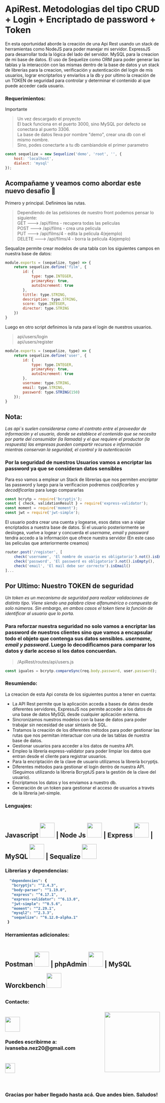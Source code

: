 # ApiRest. Metodologias del tipo CRUD + Login + Encriptado de password + Token
En esta oportunidad aborde la creación de una Api Rest usando un stack de herramientas como NodeJS para poder manejar mi servidor. ExpressJS para desarrollar toda la lógica del lado del servidor. MySQL 
para la creacion de mi base de datos. El uso de Sequelize como ORM para poder generar las tablas y la interacción con las mismas dentro de la base de datos y un stack de librerías para la creacion, verificación y autenticación del login de mis usuarios, lograr encriptarlos y enviarlos a la db y por ultimo la creación de un TOKEN de seguridad para controlar y determinar el contenido al que puede acceder cada usuario.  

### Requerimientos: 
Importante

> Un vez descargado el proyecto  
> El back funciona en el puerto 3000, sino MySQL por defecto se conectara al puerto 3306.  
> La base de datos lleva por nombre "demo", crear una db con el mismo nombre.  
> Sino, podes conectarte a tu db cambiandole el primer parametro
```JavaScript
const sequelize = new Sequelize('demo', 'root', '', {
    host: 'localhost',
    dialect: 'mysql'
});
```
## Acompañame y veamos como abordar este nuevo desafio :muscle:
 
Primero y principal. Definimos las rutas.

>Dependiendo de las petisiones de nuestro front podemos pensar lo siguiente:  
>GET   --->   /api/films   - recupera todas las peliculas  
POST   --->   /api/films   - crea una pelicula  
PUT    --->   /api/films/4 - edita la pelicula 4(ejemplo)  
DELETE --->   /api/films/4 - borra la pelicula 4(ejemplo)

Sequalize permite crear modelos de una tabla con los siguientes campos en nuestra base de datos:  
```JavaScript
module.exports = (sequelize, type) => {
    return sequelize.define('film', {
        id: {
            type: type.INTEGER,
            primaryKey: true,
            autoIncrement: true
        },
        tittle: type.STRING,
        description: type.STRING,
        score: type.INTEGER,
        director: type.STRING
    })
}
```

Luego en otro script definimos la ruta para el login de nuestros usuarios.  
>api/users/login  
api/users/register  
  
```JavaScript
module.exports = (sequelize, type) => {
    return sequelize.define('user', {
        id: {
            type: type.INTEGER,
            primaryKey: true,
            autoIncrement: true
        },
        username: type.STRING,
        email: type.STRING,
        password: type.STRING(150)
    });
}
```
## Nota:   
*Las api`s suelen considerarse como el contrato entre el proveedor de información y el usuario,
donde se establece el contenido que se necesita por parte del consumidor (la llamada) y el que requiere el productor (la respuesta)
las empresas pueden compartir recursos e información mientras conservan la seguridad, el control y la autenticación*

### Por la seguridad de nuestros Usuarios vamos a encriptar las password ya que se consideran datos sensibles

Para eso vamos a emplear un Stack de librerias que nos permiten *encriptar* las password y luego para la verificacion podremos *codificarlas* y *decodificarlas* para luego compararlas   
```JavaScript
const bcrytp = require('bcryptjs');
const { check, validationResult } = require('express-validator');
const moment = require('moment');
const jwt = require('jwt-simple');
```
El usuario podra crear una cuenta y logearse, esos datos van a viajar encriptados a nuestra base de datos. Si el usuario posteriormente se deslogea, vuelve a logear y concuerda el *username*, *email* y *password* tendra accedo a la información que ofrece nuestra servidor (En este caso las peliculas que anteriormente creamos)  
```JavaScript
router.post('/register', [
    check('username', 'El nombre de usuario es obligatorio').not().isEmpty(),
    check('password', 'El password es obligatorio').not().isEmpty(),
    check('email', 'El mail debe ser correcto').isEmail()
]...
```
## Por Ultimo: Nuestro TOKEN de seguridad   
*Un token es un mecanismo de seguridad para realizar validaciones de distinto tipo. Viene siendo una palabra clave alfanumérica
o compuesta de solo números. Sin embargo, en ambos casos el token tiene la función de identificar al usuario que lo porta.*  
### Para reforzar nuestra seguridad no solo vamos a encriptar las password de nuestros clientes sino que vamos a encapsular todo el objeto que contenga sus datos sensibles. *username, email y password*. Luego lo decodificamos para comparar los datos y darle acceso si los datos concuerdan.
>/ApiRest/routes/api/users.js 
```JavaScript
const iguales = bcrytp.compareSync(req.body.password, user.password);
``` 
### Resumiendo: 
La creacion de esta Api consta de los siguientes puntos a tener en cuenta:  
- La API Rest permite que la aplicación acceda a bases de datos desde diferentes servidores, ExpressJS nos permite acceder a los datos de una base de datos MySQL desde cualquier aplicación externa.  
- Sincronizamos nuestros modelos con la base de datos para poder trabajar sin necesidad de usar sintaxis de SQL.  
- Tratamos la creación de los diferentes métodos para poder gestionar las rutas que nos permitan interactuar con una de las tablas de nuestra base de datos.  
- Gestionar usuarios para acceder a los datos de nuestra API.  
- Empleo la librería express-validator para poder limpiar los datos que entran desde el cliente para registrar usuarios.  
- Para la encriptación de la clave de usuario utilizamos la librería bcryptjs.  
- Diferentes métodos para gestionar el login dentro de nuestra API. (Seguimos utilizando la librería BcryptJS para la gestión de la clave del usuario).
- Encriptamos los datos y los enviamos a nuestro db. 
- Generación de un token para gestionar el acceso de usuarios a través de la librería jwt-simple.


<h3><strong> Lenguajes: <strong></h3>
    <h2>
     Javascript <img style='width: 3rem; height: 3rem; margin-top: 1rem' src="https://cdn.pixabay.com/photo/2015/04/23/17/41/javascript-736400_960_720.png"/>  |
     Node Js <img style='width: 3rem; height: 3rem; margin-top: 1rem' src="https://res.cloudinary.com/druj3xeao/image/upload/v1635268343/readme/pngwing.com_9_nptorj.png"/> |
     Express <img <img style='width: 3rem; height: 3rem; margin-top: 1rem' src="https://res.cloudinary.com/druj3xeao/image/upload/v1635268180/readme/pngwing.com_5_mtcqjs.png"/> | MySQL <img <img style='width: 3rem; height: 3rem; margin-top: 1rem' src="https://upload.wikimedia.org/wikipedia/commons/thumb/5/51/Mysql.svg/800px-Mysql.svg.png"/> | 
     Sequalize <img <img style='width: 3rem; height: 3rem; margin-top: 1rem' src="https://seekvectors.com/files/download/Sequelize-01.png"
     <h2>
<h3><strong> Librerias y dependencias: <strong></h3>

 ```JavaScript
   "dependencies": {
    "bcryptjs": "^2.4.3",
    "body-parser": "^1.19.0",
    "express": "^4.17.1",
    "express-validator": "^6.13.0",
    "jwt-simple": "^0.5.6",
    "moment": "^2.29.1",
    "mysql2": "^2.3.3",
    "sequelize": "^6.12.0-alpha.1"
  }
``` 
 <h3><strong> Herramientas adicionales: <strong></h3>
 
  <h2>
     Postman <img style='width: 3rem; height: 3rem; margin-top: 1rem' src="https://ivan6801.github.io/Portafolio-Ivan/sintaxis-img/postman.png"/>  |
     phpAdmin <img style='width: 3rem; height: 3rem; margin-top: 1rem' src="https://unaaldia.hispasec.com/wp-content/uploads/2018/06/c4999-phpmyadmin.png"/> |
     MySQL Worckbench <img <img style='width: 3rem; height: 3rem; margin-top: 1rem' src="https://yosoy.dev/wp-content/uploads/2013/01/images.jpg"/>
     <h2> 
  
<h3> Contacto: <h3> <img align='right' src="https://user-images.githubusercontent.com/85074756/140621760-a092acaa-bb99-41b2-bc4f-b2d30283fbf2.jpeg" width="180" height="195">
    <a href='https://www.linkedin.com/in/ivan-s-nu%C3%B1ez/' target= "_blank">
     <img style='width: 3rem; height: 3rem; margin-top: 1rem' src="https://res.cloudinary.com/druj3xeao/image/upload/v1635266956/readme/linkedin-logo-png-1825_cjdift.png">
    </a><br>
 <h3> Puedes escribirme a: ivanseba.nez20@gmail.com <h3>
    <a href='https://www.google.com/intl/es-419/gmail/about/' target= "_blank">
     <img style='width: 2rem; height: 2rem; margin-top: 1rem' src="https://upload.wikimedia.org/wikipedia/commons/thumb/7/7e/Gmail_icon_%282020%29.svg/800px-Gmail_icon_%282020%29.svg.png">
    </a><br><br><br><br>
Gracias por haber llegado hasta acá. Que andes bien.
Saludos!
